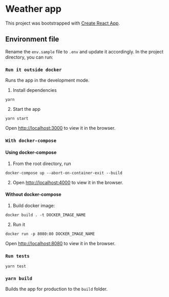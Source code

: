 # Weather app

This project was bootstrapped with [Create React App](https://github.com/facebook/create-react-app).
 
## Environment file
Rename the `env.sample` file to `.env` and update it accordingly.
In the project directory, you can run:

### `Run it outside docker`

Runs the app in the development mode.<br />
1. Install dependencies
```
yarn 
```
2. Start the app
```
yarn start
```
Open [http://localhost:3000](http://localhost:4000) to view it in the browser.


### `With docker-compose`
#### Using docker-compose
1. From the root directory, run 
```
docker-compose up --abort-on-container-exit --build
```
2. Open [http://localhost:4000](http://localhost:4000) to view it in the browser.

#### Without docker-compose
1. Build docker image: 
```
docker build . -t DOCKER_IMAGE_NAME
```
2. Run it
```
docker run -p 8080:80 DOCKER_IMAGE_NAME
```

Open [http://localhost:8080](http://localhost:8080) to view it in the browser.

### `Run tests`
```
yarn test
```

### `yarn build`

Builds the app for production to the `build` folder.

#
